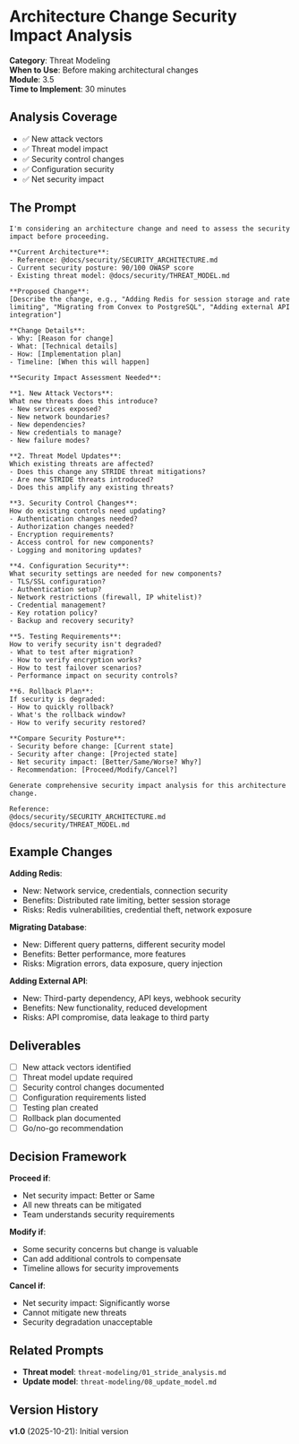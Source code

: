 # Architecture Change Security Impact Analysis

**Category**: Threat Modeling  
**When to Use**: Before making architectural changes  
**Module**: 3.5  
**Time to Implement**: 30 minutes

## Analysis Coverage

- ✅ New attack vectors
- ✅ Threat model impact
- ✅ Security control changes
- ✅ Configuration security
- ✅ Net security impact

## The Prompt

```
I'm considering an architecture change and need to assess the security impact before proceeding.

**Current Architecture**:
- Reference: @docs/security/SECURITY_ARCHITECTURE.md
- Current security posture: 90/100 OWASP score
- Existing threat model: @docs/security/THREAT_MODEL.md

**Proposed Change**:
[Describe the change, e.g., "Adding Redis for session storage and rate limiting", "Migrating from Convex to PostgreSQL", "Adding external API integration"]

**Change Details**:
- Why: [Reason for change]
- What: [Technical details]
- How: [Implementation plan]
- Timeline: [When this will happen]

**Security Impact Assessment Needed**:

**1. New Attack Vectors**:
What new threats does this introduce?
- New services exposed?
- New network boundaries?
- New dependencies?
- New credentials to manage?
- New failure modes?

**2. Threat Model Updates**:
Which existing threats are affected?
- Does this change any STRIDE threat mitigations?
- Are new STRIDE threats introduced?
- Does this amplify any existing threats?

**3. Security Control Changes**:
How do existing controls need updating?
- Authentication changes needed?
- Authorization changes needed?
- Encryption requirements?
- Access control for new components?
- Logging and monitoring updates?

**4. Configuration Security**:
What security settings are needed for new components?
- TLS/SSL configuration?
- Authentication setup?
- Network restrictions (firewall, IP whitelist)?
- Credential management?
- Key rotation policy?
- Backup and recovery security?

**5. Testing Requirements**:
How to verify security isn't degraded?
- What to test after migration?
- How to verify encryption works?
- How to test failover scenarios?
- Performance impact on security controls?

**6. Rollback Plan**:
If security is degraded:
- How to quickly rollback?
- What's the rollback window?
- How to verify security restored?

**Compare Security Posture**:
- Security before change: [Current state]
- Security after change: [Projected state]
- Net security impact: [Better/Same/Worse? Why?]
- Recommendation: [Proceed/Modify/Cancel?]

Generate comprehensive security impact analysis for this architecture change.

Reference:
@docs/security/SECURITY_ARCHITECTURE.md
@docs/security/THREAT_MODEL.md
```

## Example Changes

**Adding Redis**:
- New: Network service, credentials, connection security
- Benefits: Distributed rate limiting, better session storage
- Risks: Redis vulnerabilities, credential theft, network exposure

**Migrating Database**:
- New: Different query patterns, different security model
- Benefits: Better performance, more features
- Risks: Migration errors, data exposure, query injection

**Adding External API**:
- New: Third-party dependency, API keys, webhook security
- Benefits: New functionality, reduced development
- Risks: API compromise, data leakage to third party

## Deliverables

- [ ] New attack vectors identified
- [ ] Threat model update required
- [ ] Security control changes documented
- [ ] Configuration requirements listed
- [ ] Testing plan created
- [ ] Rollback plan documented
- [ ] Go/no-go recommendation

## Decision Framework

**Proceed if**:
- Net security impact: Better or Same
- All new threats can be mitigated
- Team understands security requirements

**Modify if**:
- Some security concerns but change is valuable
- Can add additional controls to compensate
- Timeline allows for security improvements

**Cancel if**:
- Net security impact: Significantly worse
- Cannot mitigate new threats
- Security degradation unacceptable

## Related Prompts

- **Threat model**: `threat-modeling/01_stride_analysis.md`
- **Update model**: `threat-modeling/08_update_model.md`

## Version History

**v1.0** (2025-10-21): Initial version
